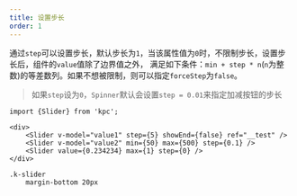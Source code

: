 ```yaml
---
title: 设置步长
order: 1
---
```


通过`step`可以设置步长，默认步长为`1`，当该属性值为`0`时，不限制步长，设置步长后，组件的`value`值除了边界值之外，
满足如下条件：`min + step * n`(`n`为整数)的等差数列。如果不想被限制，则可以指定`forceStep`为`false`。

> 如果`step`设为`0`，`Spinner`默认会设置`step = 0.01`来指定加减按钮的步长

```vdt
import {Slider} from 'kpc';

<div>
    <Slider v-model="value1" step={5} showEnd={false} ref="__test" />
    <Slider v-model="value2" min={50} max={500} step={0.1} />
    <Slider value={0.234234} max={1} step={0} />
</div>
```

```styl
.k-slider
    margin-bottom 20px
```
